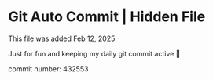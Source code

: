 # Git Auto Commit | Hidden File

This file was added Feb 12, 2025

Just for fun and keeping my daily git commit active 🤪

commit number: 432553
